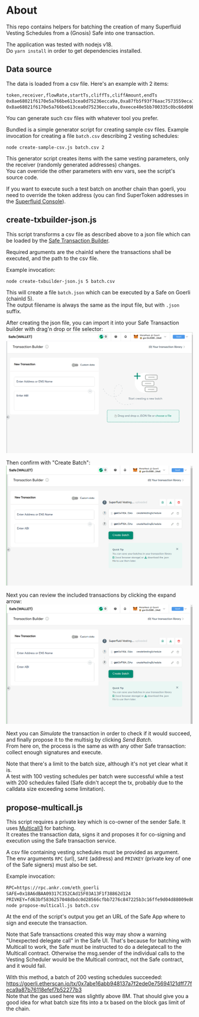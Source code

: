 # About

This repo contains helpers for batching the creation of many Superfluid Vesting Schedules from a (Gnosis) Safe into one transaction.  

The application was tested with nodejs v18.  
Do `yarn install` in order to get dependencies installed.

## Data source

The data is loaded from a csv file. Here's an example with 2 items:
```
token,receiver,flowRate,startTs,cliffTs,cliffAmount,endTs
0x8ae68021f6170e5a766be613cea0d75236ecca9a,0xa87fb5f93f76aac7573559eca1fa27610e7efb15,3805175038,1692539417,0,0,1724075417
0x8ae68021f6170e5a766be613cea0d75236ecca9a,0xeece40e5bb700335c0bc66d09ba9c6c859dd7125,3805175038,1692539417,0,0,1724075417
```

You can generate such csv files with whatever tool you prefer.

Bundled is a simple generator script for creating sample csv files. Example invocation for creating a file `batch.csv` describing 2 vesting schedules:
```
node create-sample-csv.js batch.csv 2
```
This generator script creates items with the same vesting parameters, only the receiver (randomly generated addresses) changes.  
You can override the other parameters with env vars, see the script's source code.

If you want to execute such a test batch on another chain than goerli, you need to override the token address (you can find SuperToken addresses in the [Superfluid Console](https://console.superfluid.finance/matic/supertokens)).

## create-txbuilder-json.js

This script transforms a csv file as described above to a json file which can be loaded by the [Safe Transaction Builder](https://help.safe.global/en/articles/40841-transaction-builder).

Required arguments are the chainId where the transactions shall be executed, and the path to the csv file.

Example invocation:
```
node create-txbuilder-json.js 5 batch.csv
```
This will create a file `batch.json` which can be executed by a Safe on Goerli (chainId 5).  
The output filename is always the same as the input file, but with `.json` suffix.

After creating the json file, you can import it into your Safe Transaction builder with drag'n drop or file selector:
![Transaction Builder Import](tx-builder-import.png)

Then confirm with "Create Batch":
![Transaction Builder Create Batch](tx-builder-create.png)

Next you can review the included transactions by clicking the expand arrow:
![Transaction Builder Review](tx-builder-create.png)

Next you can _Simulate_ the transaction in order to check if it would succeed, and finally propose it to the multisig by clicking _Send Batch_.  
From here on, the process is the same as with any other Safe transaction: collect enough signatures and execute.

Note that there's a limit to the batch size, although it's not yet clear what it is.  
A test with 100 vesting schedules per batch were successful while a test with 200 schedules failed (Safe didn't accept the tx, probably due to the calldata size exceeding some limitation).

## propose-multicall.js

This script requires a private key which is co-owner of the sender Safe. It uses [Multicall3](https://github.com/mds1/multicall) for batching.  
It creates the transaction data, signs it and proposes it for co-signing and execution using the Safe transaction service.

A csv file containing vesting schedules must be provided as argument.  
The env arguments `RPC` (url), `SAFE` (address) and `PRIVKEY` (private key of one of the Safe signers) must also be set.

Example invocation:
```
RPC=https://rpc.ankr.com/eth_goerli SAFE=0x18A6dBAA09317C352CAd15F03A13F1f38862d124 PRIVKEY=fd63bf5836257048dbdc0d28566cfbb7276c847225b3c16ffe9d04d88009e800 node propose-multicall.js batch.csv
```

At the end of the script's output you get an URL of the Safe App where to sign and execute the transaction.

Note that Safe transactions created this way may show a warning "Unexpected delegate call" in the Safe UI. That's because for batching with Multicall to work, the Safe must be instructed to do a delegatecall to the Multicall contract. Otherwise the msg.sender of the individual calls to the Vesting Scheduler would be the Multicall contract, not the Safe contract, and it would fail.

With this method, a batch of 200 vesting schedules succeeded: https://goerli.etherscan.io/tx/0x7abe16abb948137a7f2ede0e75694121dff77feca9a87b76118efef7b52277b3  
Note that the gas used here was slightly above 8M. That should give you a good idea for what batch size fits into a tx based on the block gas limit of the chain.